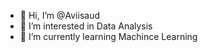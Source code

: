 - 👋 Hi, I’m @Aviisaud
- 👀 I’m interested in Data Analysis
- 🌱 I’m currently learning Machince Learning

<!---
Aviisaud/Aviisaud is a ✨ special ✨ repository because its `README.md` (this file) appears on your GitHub profile.
You can click the Preview link to take a look at your changes.
--->
